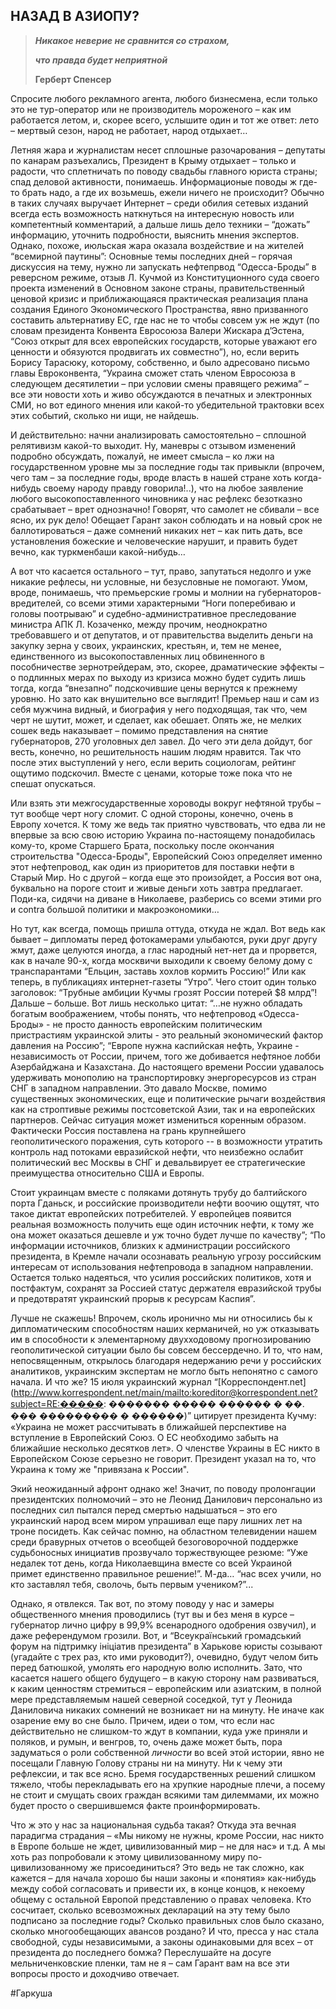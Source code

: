 ## **НАЗАД В АЗИОПУ?**

> ***Никакое неверие не сравнится со страхом,***
>
> ***что правда будет неприятной***
>
>  **Герберт Спенсер**

Спросите любого рекламного агента, любого бизнесмена, если только это не тур-оператор или не производитель мороженого – как им работается летом, и, скорее всего, услышите один и тот же ответ: лето – мертвый сезон, народ не работает, народ отдыхает… 

Летняя жара и журналистам несет сплошные разочарования – депутаты по канарам разъехались, Президент в Крыму отдыхает – только и радости, что сплетничать по поводу свадьбы главного юриста страны; спад деловой активности, понимаешь. Информационые поводы ж где-то брать надо, а где их возьмешь, ежели ничего не происходит? Обычно в таких случаях выручает Интернет – среди обилия сетевых изданий всегда есть возможность наткнуться на интересную новость или компетентный комментарий, а дальше лишь дело техники – “дожать” информацию, уточнить подробности, выяснить мнения экспертов. Однако, похоже, июльская жара оказала воздействие и на жителей “всемирной паутины”: Основные темы последних дней – горячая дискуссия на тему, нужно ли запускать нефтепрвод “Одесса-Броды” в реверсном режиме, отзыв Л. Кучмой из Конституционного суда своего проекта изменений в Основном законе страны, правительственный ценовой кризис и приближающаяся практическая реализация плана создания Единого Экономического Пространства, явно призванного составить альтернативу ЕС, где нас не то чтобы совсем уж не ждут (по словам президента Конвента Евросоюза Валери Жискара д’Эстена, “Союз открыт для всех европейских государств, которые уважают его ценности и обязуются продвигать их совместно”), но, если верить Борису Тарасюку, которому, собственно, и было адресовано письмо главы Евроконвента, “Украина сможет стать членом Евросоюза в следующем десятилетии – при условии смены правящего режима” – все эти новости хоть и живо обсуждаются в печатных и электронных СМИ, но вот единого мнения или какой-то убедительной трактовки всех этих событий, сколько ни ищи, не найдешь. 

И действительно: начни анализировать самостоятельно – сплошной релятивизм какой-то выходит. Ну, маневры с отзывом изменений подробно обсуждать, пожалуй, не имеет смысла – ко лжи на государственном уровне мы за последние годы так привыкли (впрочем, чего там – за последние годы, вроде власть в нашей стране хоть когда-нибудь своему народу правду говорила!..), что на любое заявление любого высокопоставленного чиновника у нас рефлекс безотказно срабатывает – врет однозначно! Говорят, что самолет не сбивали – все ясно, их рук дело! Обещает Гарант закон соблюдать и на новый срок не баллотироваться – даже сомнений никаких нет – как пить дать, все установления божеские и человеческие нарушит, и править будет вечно, как туркменбаши какой-нибудь…

А вот что касается остального – тут, право, запутаться недолго и уже никакие рефлесы, ни условные, ни безусловные не помогают. Умом, вроде, понимаешь, что премьерские громы и молнии на губернаторов-вредителей, со всеми этими характерными “Ноги поперебиваю и головы поотрываю” и судебно-административное преследование министра АПК Л. Козаченко, между прочим, неоднократно требовавшего и от депутатов, и от правительства выделить деньги на закупку зерна у своих, украинских, крестьян, и, тем не менее, единственного из высокопоставленных лиц обвиненного в пособничестве зернотрейдерам, это, скорее, драматические эффекты – о подлинных мерах по выходу из кризиса можно будет судить лишь тогда, когда “внезапно” подскочившие цены вернутся к прежнему уровню. Но зато как внушительно все выглядит! Премьер наш и сам из себя мужчина видный, и биография у него подходящая, так что, чем черт не шутит, может, и сделает, как обешает. Опять же, не мелких сошек ведь наказывает – помимо представления на снятие губернаторов, 270 уголовных дел завел. До чего эти дела дойдут, бог весть, конечно, но решительность нашим людям нравится. Так что после этих выступлений у него, если верить социологам, рейтинг ощутимо подскочил. Вместе с ценами, которые тоже пока что не спешат опускаться.

Или взять эти межгосударственные хороводы вокруг нефтяной трубы – тут вообще черт ногу сломит. С одной стороны, конечно, очень в Европу хочется. К тому же ведь так приятно чувствовать, что едва ли не впервые за всю свою историю Украина по-настоящему понадобилась кому-то, кроме Старшего Брата, поскольку после окончания строительства "Одесса-Броды", Европейский Союз определяет именно этот нефтепровод, как один из приоритетов для поставки нефти в Старый Мир. Но с другой – когда еще это произойдет, а Россия вот она, буквально на пороге стоит и живые деньги хоть завтра предлагает. Поди-ка, сидячи на диване в Николаеве, разберись со всеми этими pro и contra большой политики и макроэкономики…

Но тут, как всегда, помощь пришла оттуда, откуда не ждал. Вот ведь как бывает – дипломаты перед фотокамерами улыбаются, руки друг другу жмут, даже целуются иногда, а глас народный нет-нет да и прорвется, как в начале 90-х, когда москвичи выходили к своему белому дому с транспарантами “Ельцин, заставь хохлов кормить Россию!” Или как теперь, в публикациях интернет-газеты “Утро”. Чего стоит один только заголовок: “Трубные амбиции Кучмы грозят России потерей $8 млрд”! Дальше – больше. Вот лишь несколько цитат: “…не нужно обладать богатым воображением, чтобы понять, что нефтепровод «Одесса-Броды» - не просто данность европейским политическим пристрастиям украинской элиты - это реальный экономический фактор давления на Россию”; “Европе нужна каспийская нефть, Украине - независимость от России, причем, того же добивается нефтяное лобби Азербайджана и Казахстана. До настоящего времени России удавалось удерживать монополию на транспортировку энергоресурсов из стран СНГ в западном направлении. Это давало Москве, помимо существенных экономических, еще и политические рычаги воздействия как на строптивые режимы постсоветской Азии, так и на европейских партнеров. Сейчас ситуация может измениться коренным образом. Фактически Россия поставлена на грань крупнейшего геополитического поражения, суть которого -- в возможности утратить контроль над потоками евразийской нефти, что неизбежно ослабит политический вес Москвы в СНГ и девальвирует ее стратегические преимущества относительно США и Европы.

Стоит украинцам вместе с поляками дотянуть трубу до балтийского порта Гданьск, и российские производители нефти воочию ощутят, что такое диктат европейских потребителей. У европейцев появится реальная возможность получить еще один источник нефти, к тому же она может оказаться дешевле и уж точно будет лучше по качеству”; “По информации источников, близких к администрации российского президента, в Кремле начали осознавать реальную угрозу российским интересам от использования нефтепровода в западном направлении. Остается только надеяться, что усилия российских политиков, хотя и постфактум, сохранят за Россией статус держателя евразийской трубы и предотвратят украинский прорыв к ресурсам Каспия”.

Лучше не скажешь! Впрочем, сколь иронично мы ни относились бы к дипломатическим способностям наших керманичей, но уж отказывать им в способности к элементарному двухходовому прогнозированию геополитической ситуации было бы совсем бессердечно. И то, что нам, непосвященным, открылось благодаря недержанию речи у российских аналитиков, украинским экспертам не могло быть непонятно с самого начала. И что же? 15 июля украинский журнал “[Корреспондент.net](http://www.korrespondent.net/main/mailto:koreditor@korrespondent.net?subject=RE:�����: ������� ����� ������ � ��. ��� ��������� � ������)” цитирует президента Кучму: «Украина не может рассчитывать в ближайшей перспективе на вступление в Европейский Союз. О ЕС необходимо забыть на ближайшие несколько десятков лет». О членстве Украины в ЕС никто в Европейском Союзе серьезно не говорит. Президент указал на то, что Украина к тому же "привязана к России". 

Экий неожиданный афронт однако же! Значит, по поводу пролонгации президентских полномочий – это не Леонид Данилович персонально из последних сил пытался перед смертью надышаться – это его украинский народ всем миром упрашивал еще пару лишних лет на троне посидеть. Как сейчас помню, на областном телевидении нашем среди бравурных отчетов о всеобщей безоговорочной поддержке судьбоносных инициатив прозвучало торжествующее резюме: “Уже недалек тот день, когда Николаевщина вместе со всей Украиной примет единственно правильное решение!”. М-да… “нас всех учили, но кто заставлял тебя, сволочь, быть первым учеником?”... 

Однако, я отвлекся. Так вот, по этому поводу у нас и замеры общественного мнения проводились (тут вы и без меня в курсе – губернатор лично цифру в 99,9% всенародного одобрения озвучил), и даже референдумом грозили. Вот, и “Всеукраїнський громадський форум на підтримку ініціатив президента” в Харькове юристы созывают (угадайте с трех раз, кто ими руководит?), очевидно, будут челом бить перед батюшкой, умолять его народную волю исполнить. Зато, что касается нашего общего будущего – в какую сторону нам развиваться, к каким ценностям стремиться – европейским или азиатским, в полной мере представляемым нашей северной соседкой, тут у Леонида Даниловича никаких сомнений не возникает ни на минуту. Не иначе как озарение ему во сне было. Причем, идеи о том, что если нас действительно не слишком-то ждут в компании, куда уже приняли и поляков, и румын, и венгров, то, очень даже может быть, пора задуматься о роли собственной *личности* во всей этой истории, явно не посещали Главную Голову страны ни на минуту. Ни к чему эти рефлексии, и так все ясно. Бремя государственных решений слишком тяжело, чтобы перекладывать его на хрупкие народные плечи, а посему не стоит и смущать своих граждан всякими там дилеммами, их можно будет просто о свершившемся факте проинформировать.

Что ж это у нас за национальная судьба такая? Откуда эта вечная парадигма страдания – «Мы никому не нужны, кроме России, нас никто в Европе больше не ждет, цивилизованный мир – не для нас» и т.д. А мы хоть раз попробовали к этому цивилизованному миру по-цивилизованному же присоединиться? Это ведь не так сложно, как кажется – для начала хорошо бы наши законы и «понятия» как-нибудь между собой согласовать и привести их, в конце концов, к некоему общему с остальной Европой представлению о правах человека. Кто сосчитает, сколько всевозможных деклараций на эту тему было подписано за последние годы? Сколько правильных слов было сказано, сколько многообещающих авансов роздано? И что, пресса у нас стала свободной, суды независимыми, а законы одинаковыми для всех – от президента до последнего бомжа? Переслушайте на досуге мельниченковские пленки, там не я – сам Гарант вам на все эти вопросы просто и доходчиво отвечает.

#Гаркуша 
